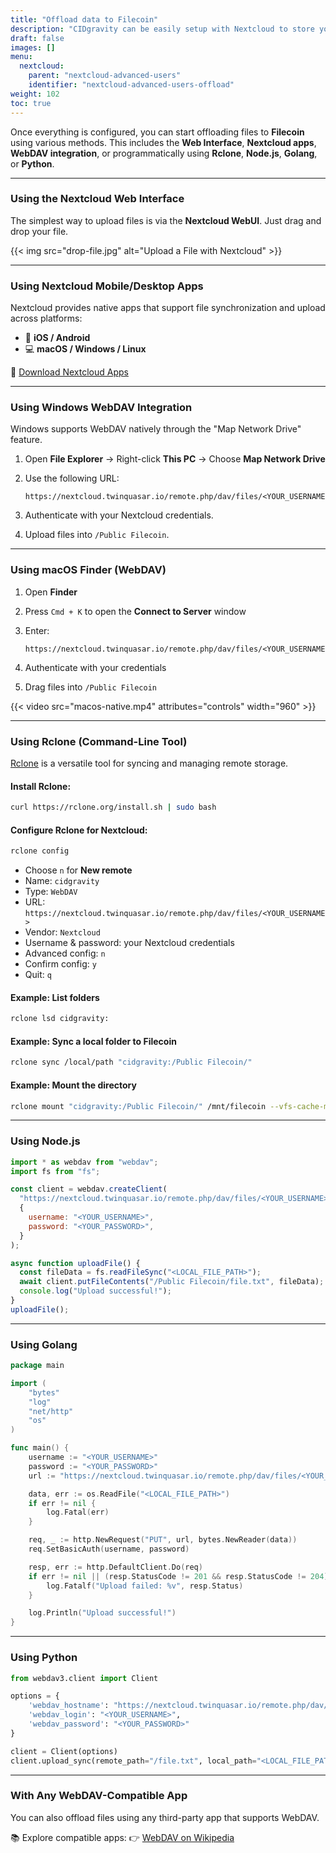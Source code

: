 ```yaml
---
title: "Offload data to Filecoin"
description: "CIDgravity can be easily setup with Nextcloud to store your files on IPFS"
draft: false
images: []
menu:
  nextcloud:
    parent: "nextcloud-advanced-users"
    identifier: "nextcloud-advanced-users-offload"
weight: 102
toc: true
---
```


Once everything is configured, you can start offloading files to **Filecoin** using various methods. This includes the **Web Interface**, **Nextcloud apps**, **WebDAV integration**, or programmatically using **Rclone**, **Node.js**, **Golang**, or **Python**.

---

### Using the Nextcloud Web Interface

The simplest way to upload files is via the **Nextcloud WebUI**. Just drag and drop your file.

{{< img src="drop-file.jpg" alt="Upload a File with Nextcloud" >}}

---

### Using Nextcloud Mobile/Desktop Apps

Nextcloud provides native apps that support file synchronization and upload across platforms:

* 📱 **iOS / Android**
* 💻 **macOS / Windows / Linux**

🔗 [Download Nextcloud Apps](https://nextcloud.com/files/)

---

### Using Windows WebDAV Integration

Windows supports WebDAV natively through the "Map Network Drive" feature.

1. Open **File Explorer** → Right-click **This PC** → Choose **Map Network Drive**
2. Use the following URL:

   ```
   https://nextcloud.twinquasar.io/remote.php/dav/files/<YOUR_USERNAME>/
   ```
3. Authenticate with your Nextcloud credentials.
4. Upload files into `/Public Filecoin`.

---

### Using macOS Finder (WebDAV)

1. Open **Finder**
2. Press `Cmd + K` to open the **Connect to Server** window
3. Enter:

   ```
   https://nextcloud.twinquasar.io/remote.php/dav/files/<YOUR_USERNAME>
   ```
4. Authenticate with your credentials
5. Drag files into `/Public Filecoin`

{{< video src="macos-native.mp4" attributes="controls" width="960" >}}

---

### Using Rclone (Command-Line Tool)

[Rclone](https://rclone.org/) is a versatile tool for syncing and managing remote storage.

#### Install Rclone:

```bash
curl https://rclone.org/install.sh | sudo bash
```

#### Configure Rclone for Nextcloud:

```bash
rclone config
```

* Choose `n` for **New remote**
* Name: `cidgravity`
* Type: `WebDAV`
* URL: `https://nextcloud.twinquasar.io/remote.php/dav/files/<YOUR_USERNAME>`
* Vendor: `Nextcloud`
* Username & password: your Nextcloud credentials
* Advanced config: `n`
* Confirm config: `y`
* Quit: `q`

#### Example: List folders

```bash
rclone lsd cidgravity:
```

#### Example: Sync a local folder to Filecoin

```bash
rclone sync /local/path "cidgravity:/Public Filecoin/"
```

#### Example: Mount the directory

```bash
rclone mount "cidgravity:/Public Filecoin/" /mnt/filecoin --vfs-cache-mode writes &
```

---

### Using Node.js

```javascript
import * as webdav from "webdav";
import fs from "fs";

const client = webdav.createClient(
  "https://nextcloud.twinquasar.io/remote.php/dav/files/<YOUR_USERNAME>/",
  {
    username: "<YOUR_USERNAME>",
    password: "<YOUR_PASSWORD>",
  }
);

async function uploadFile() {
  const fileData = fs.readFileSync("<LOCAL_FILE_PATH>");
  await client.putFileContents("/Public Filecoin/file.txt", fileData);
  console.log("Upload successful!");
}
uploadFile();
```

---

### Using Golang

```go
package main

import (
    "bytes"
    "log"
    "net/http"
    "os"
)

func main() {
    username := "<YOUR_USERNAME>"
    password := "<YOUR_PASSWORD>"
    url := "https://nextcloud.twinquasar.io/remote.php/dav/files/<YOUR_USERNAME>/Public Filecoin/file.txt"

    data, err := os.ReadFile("<LOCAL_FILE_PATH>")
    if err != nil {
        log.Fatal(err)
    }

    req, _ := http.NewRequest("PUT", url, bytes.NewReader(data))
    req.SetBasicAuth(username, password)

    resp, err := http.DefaultClient.Do(req)
    if err != nil || (resp.StatusCode != 201 && resp.StatusCode != 204) {
        log.Fatalf("Upload failed: %v", resp.Status)
    }

    log.Println("Upload successful!")
}
```

---

### Using Python

```python
from webdav3.client import Client

options = {
    'webdav_hostname': "https://nextcloud.twinquasar.io/remote.php/dav/files/<YOUR_USERNAME>/Public Filecoin/",
    'webdav_login': "<YOUR_USERNAME>",
    'webdav_password': "<YOUR_PASSWORD>"
}

client = Client(options)
client.upload_sync(remote_path="/file.txt", local_path="<LOCAL_FILE_PATH>")
```

---

### With Any WebDAV-Compatible App

You can also offload files using any third-party app that supports WebDAV.

📚 Explore compatible apps:
👉 [WebDAV on Wikipedia](https://en.wikipedia.org/wiki/WebDAV)